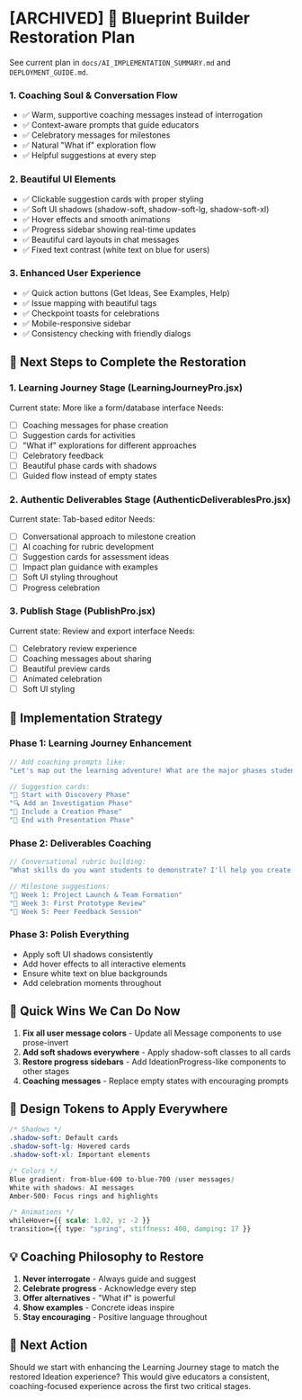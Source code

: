 # [ARCHIVED] 🌟 Blueprint Builder Restoration Plan

See current plan in `docs/AI_IMPLEMENTATION_SUMMARY.md` and `DEPLOYMENT_GUIDE.md`.

### 1. **Coaching Soul & Conversation Flow**
- ✅ Warm, supportive coaching messages instead of interrogation
- ✅ Context-aware prompts that guide educators
- ✅ Celebratory messages for milestones
- ✅ Natural "What if" exploration flow
- ✅ Helpful suggestions at every step

### 2. **Beautiful UI Elements**
- ✅ Clickable suggestion cards with proper styling
- ✅ Soft UI shadows (shadow-soft, shadow-soft-lg, shadow-soft-xl)
- ✅ Hover effects and smooth animations
- ✅ Progress sidebar showing real-time updates
- ✅ Beautiful card layouts in chat messages
- ✅ Fixed text contrast (white text on blue for users)

### 3. **Enhanced User Experience**
- ✅ Quick action buttons (Get Ideas, See Examples, Help)
- ✅ Issue mapping with beautiful tags
- ✅ Checkpoint toasts for celebrations
- ✅ Mobile-responsive sidebar
- ✅ Consistency checking with friendly dialogs

## 🎯 Next Steps to Complete the Restoration

### 1. **Learning Journey Stage** (LearningJourneyPro.jsx)
Current state: More like a form/database interface
Needs:
- [ ] Coaching messages for phase creation
- [ ] Suggestion cards for activities
- [ ] "What if" explorations for different approaches
- [ ] Celebratory feedback
- [ ] Beautiful phase cards with shadows
- [ ] Guided flow instead of empty states

### 2. **Authentic Deliverables Stage** (AuthenticDeliverablesPro.jsx)
Current state: Tab-based editor
Needs:
- [ ] Conversational approach to milestone creation
- [ ] AI coaching for rubric development
- [ ] Suggestion cards for assessment ideas
- [ ] Impact plan guidance with examples
- [ ] Soft UI styling throughout
- [ ] Progress celebration

### 3. **Publish Stage** (PublishPro.jsx)
Current state: Review and export interface
Needs:
- [ ] Celebratory review experience
- [ ] Coaching messages about sharing
- [ ] Beautiful preview cards
- [ ] Animated celebration
- [ ] Soft UI styling

## 🔧 Implementation Strategy

### Phase 1: Learning Journey Enhancement
```jsx
// Add coaching prompts like:
"Let's map out the learning adventure! What are the major phases students will experience?"

// Suggestion cards:
"🚀 Start with Discovery Phase"
"🔍 Add an Investigation Phase"
"🎨 Include a Creation Phase"
"🎯 End with Presentation Phase"
```

### Phase 2: Deliverables Coaching
```jsx
// Conversational rubric building:
"What skills do you want students to demonstrate? I'll help you create clear criteria."

// Milestone suggestions:
"📍 Week 1: Project Launch & Team Formation"
"📍 Week 3: First Prototype Review"
"📍 Week 5: Peer Feedback Session"
```

### Phase 3: Polish Everything
- Apply soft UI shadows consistently
- Add hover effects to all interactive elements
- Ensure white text on blue backgrounds
- Add celebration moments throughout

## 📝 Quick Wins We Can Do Now

1. **Fix all user message colors** - Update all Message components to use prose-invert
2. **Add soft shadows everywhere** - Apply shadow-soft classes to all cards
3. **Restore progress sidebars** - Add IdeationProgress-like components to other stages
4. **Coaching messages** - Replace empty states with encouraging prompts

## 🎨 Design Tokens to Apply Everywhere

```css
/* Shadows */
.shadow-soft: Default cards
.shadow-soft-lg: Hovered cards
.shadow-soft-xl: Important elements

/* Colors */
Blue gradient: from-blue-600 to-blue-700 (user messages)
White with shadows: AI messages
Amber-500: Focus rings and highlights

/* Animations */
whileHover={{ scale: 1.02, y: -2 }}
transition={{ type: "spring", stiffness: 400, damping: 17 }}
```

## 💡 Coaching Philosophy to Restore

1. **Never interrogate** - Always guide and suggest
2. **Celebrate progress** - Acknowledge every step
3. **Offer alternatives** - "What if" is powerful
4. **Show examples** - Concrete ideas inspire
5. **Stay encouraging** - Positive language throughout

## 🚀 Next Action

Should we start with enhancing the Learning Journey stage to match the restored Ideation experience? This would give educators a consistent, coaching-focused experience across the first two critical stages.
